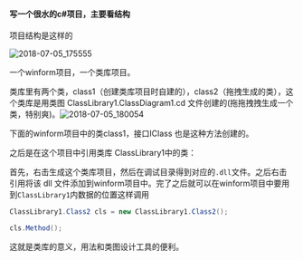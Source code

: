#### 写一个很水的c#项目，主要看结构



项目结构是这样的

![2018-07-05_175555](C:\Users\luzhanhui\Desktop\BlogFiles\images\2018-07-05_175555.png)

一个winform项目，一个类库项目。

类库里有两个类，class1（创建类库项目时自建的），class2（拖拽生成的类），这个类库是用类图 ClassLibrary1.ClassDiagram1.cd 文件创建的(拖拖拽拽生成一个类，特别爽)。![2018-07-05_180054](C:\Users\luzhanhui\Desktop\BlogFiles\images\2018-07-05_180054.png)



下面的winform项目中的类class1，接口IClass 也是这种方法创建的。

之后是在这个项目中引用类库 ClassLibrary1中的类：

首先，右击生成这个类库项目，然后在调试目录得到对应的`.dll`文件。之后右击引用将该 dll 文件添加到winform项目中。完了之后就可以在winform项目中要用到`ClassLibrary1`内数据的位置这样调用

```csharp
ClassLibrary1.Class2 cls = new ClassLibrary1.Class2();

cls.Method();
```



这就是类库的意义，用法和类图设计工具的便利。